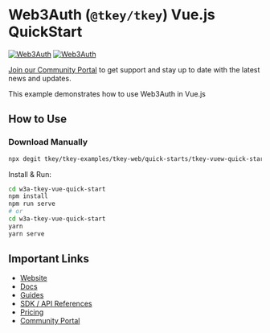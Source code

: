 # Web3Auth (`@tkey/tkey`) Vue.js QuickStart

[![Web3Auth](https://img.shields.io/badge/Web3Auth-SDK-blue)](https://web3auth.io/docs/sdk/pnp/web/modal)
[![Web3Auth](https://img.shields.io/badge/Web3Auth-Community-cyan)](https://community.web3auth.io)

[Join our Community Portal](https://community.web3auth.io/) to get support and stay up to date with the latest news and updates.

This example demonstrates how to use Web3Auth in Vue.js

## How to Use

### Download Manually

```bash
npx degit tkey/tkey-examples/tkey-web/quick-starts/tkey-vuew-quick-start w3a-tkey-vue-quick-start
```

Install & Run:

```bash
cd w3a-tkey-vue-quick-start
npm install
npm run serve
# or
cd w3a-tkey-vue-quick-start
yarn
yarn serve
```

## Important Links

- [Website](https://web3auth.io)
- [Docs](https://web3auth.io/docs)
- [Guides](https://web3auth.io/docs/guides)
- [SDK / API References](https://web3auth.io/docs/sdk)
- [Pricing](https://web3auth.io/pricing.html)
- [Community Portal](https://community.web3auth.io)
